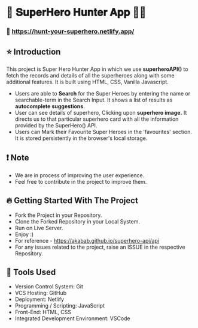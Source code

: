 # 🚀 𝐒𝐮𝐩𝐞𝐫𝐇𝐞𝐫𝐨 𝐇𝐮𝐧𝐭𝐞𝐫 𝐀𝐩𝐩 🦸‍♂️
### 🔗 https://hunt-your-superhero.netlify.app/

## ⭐ Introduction

This project is Super Hero Hunter App in which we use **superheroAPI()** to fetch the records and details of all the superheroes along with some additional features.
It is built using HTML, CSS, Vanilla Javascript.

- Users are able to **Search** for the Super Heroes by entering the name or searchable-term in the Search Input. It shows a list of results as **autocomplete suggestions**.
- User can see details of superhero, Clicking upon **superhero image.** It directs us to that particular superhero card with all the information provided by the SuperHero() API.
- Users can Mark their Favourite Super Heroes in the 'favourites' section. It is stored persistently in the browser's local storage.

## ❗ Note
- We are in process of improving the user experience.
- Feel free to contribute in the project to improve them.

## 🔥 Getting Started With The Project
- Fork the Project in your Repository.
- Clone the Forked Repository in your Local System.
- Run on Live Server.
- Enjoy :)
- For reference - https://akabab.github.io/superhero-api/api
- For any issues related to the project, raise an ISSUE in the respective Repository.


## 🔨 Tools Used
   
- Version Control System: Git
- VCS Hosting: GitHub
- Deployment: Netlify
- Programming / Scripting: JavaScript
- Front-End: HTML, CSS
- Integrated Development Environment: VSCode

